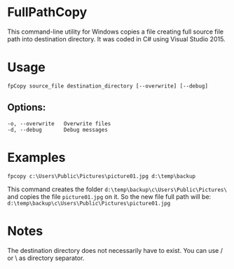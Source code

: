 # FullPathCopy
This command-line utility for Windows copies a file creating full source file path into destination directory. It was coded in C# using Visual Studio 2015.

# Usage
  `fpCopy source_file destination_directory [--overwrite] [--debug]`
## Options:
  `-o, --overwrite   Overwrite files`  
  `-d, --debug       Debug messages`  

# Examples
`fpcopy c:\Users\Public\Pictures\picture01.jpg d:\temp\backup`

This command creates the folder `d:\temp\backup\c\Users\Public\Pictures\` and copies the file `picture01.jpg` on it. So the new file full path will be:  
`d:\temp\backup\c\Users\Public\Pictures\picture01.jpg`  

# Notes
The destination directory does not necessarily have to exist. You can use / or \ as directory separator.
